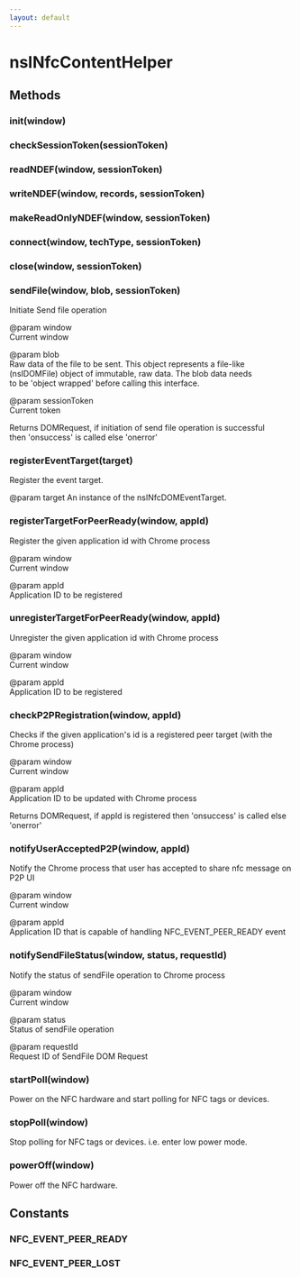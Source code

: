 ```yaml
---
layout: default
---
```


# nsINfcContentHelper #

## Methods ##

### init(window) ###

### checkSessionToken(sessionToken) ###

### readNDEF(window, sessionToken) ###

### writeNDEF(window, records, sessionToken) ###

### makeReadOnlyNDEF(window, sessionToken) ###

### connect(window, techType, sessionToken) ###

### close(window, sessionToken) ###

### sendFile(window, blob, sessionToken) ###
  
Initiate Send file operation  
  
@param window  
       Current window  
  
@param blob  
       Raw data of the file to be sent. This object represents a file-like  
       (nsIDOMFile) object of immutable, raw data. The blob data needs  
       to be 'object wrapped' before calling this interface.  
  
@param sessionToken  
       Current token  
  
Returns DOMRequest, if initiation of send file operation is successful  
then 'onsuccess' is called else 'onerror'  
  

### registerEventTarget(target) ###
  
Register the event target.  
  
@param target  An instance of the nsINfcDOMEventTarget.  
  

### registerTargetForPeerReady(window, appId) ###
  
Register the given application id with Chrome process  
  
@param window  
       Current window  
  
@param appId  
       Application ID to be registered  
  

### unregisterTargetForPeerReady(window, appId) ###
  
Unregister the given application id with Chrome process  
  
@param window  
       Current window  
  
@param appId  
       Application ID to be registered  
  

### checkP2PRegistration(window, appId) ###
  
Checks if the given application's id is a registered peer target (with the Chrome process)  
  
@param window  
       Current window  
  
@param appId  
       Application ID to be updated with Chrome process  
  
Returns DOMRequest, if appId is registered then 'onsuccess' is called else 'onerror'  
  

### notifyUserAcceptedP2P(window, appId) ###
  
Notify the Chrome process that user has accepted to share nfc message on P2P UI  
  
@param window  
       Current window  
  
@param appId  
       Application ID that is capable of handling NFC_EVENT_PEER_READY event  
  

### notifySendFileStatus(window, status, requestId) ###
  
Notify the status of sendFile operation to Chrome process  
  
@param window  
       Current window  
  
@param status  
       Status of sendFile operation  
  
@param requestId  
       Request ID of SendFile DOM Request  
  

### startPoll(window) ###
  
Power on the NFC hardware and start polling for NFC tags or devices.  
  

### stopPoll(window) ###
  
Stop polling for NFC tags or devices. i.e. enter low power mode.  
  

### powerOff(window) ###
  
Power off the NFC hardware.  
  

## Constants ##

### NFC_EVENT_PEER_READY ###

### NFC_EVENT_PEER_LOST ###
